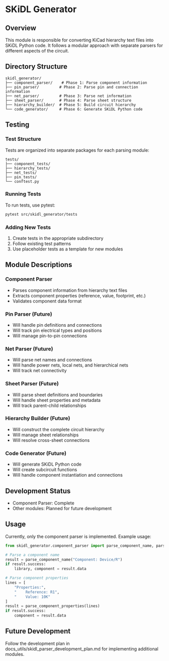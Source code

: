 # SKiDL Generator

## Overview
This module is responsible for converting KiCad hierarchy text files into SKiDL Python code. It follows a modular approach with separate parsers for different aspects of the circuit.

## Directory Structure

```
skidl_generator/
├── component_parser/    # Phase 1: Parse component information
├── pin_parser/         # Phase 2: Parse pin and connection information
├── net_parser/         # Phase 3: Parse net information
├── sheet_parser/       # Phase 4: Parse sheet structure
├── hierarchy_builder/  # Phase 5: Build circuit hierarchy
└── code_generator/     # Phase 6: Generate SKiDL Python code
```

## Testing

### Test Structure
Tests are organized into separate packages for each parsing module:
```
tests/
├── component_tests/
├── hierarchy_tests/
├── net_tests/
├── pin_tests/
└── conftest.py
```

### Running Tests
To run tests, use pytest:
```bash
pytest src/skidl_generator/tests
```

### Adding New Tests
1. Create tests in the appropriate subdirectory
2. Follow existing test patterns
3. Use placeholder tests as a template for new modules

## Module Descriptions

### Component Parser
- Parses component information from hierarchy text files
- Extracts component properties (reference, value, footprint, etc.)
- Validates component data format

### Pin Parser (Future)
- Will handle pin definitions and connections
- Will track pin electrical types and positions
- Will manage pin-to-pin connections

### Net Parser (Future)
- Will parse net names and connections
- Will handle power nets, local nets, and hierarchical nets
- Will track net connectivity

### Sheet Parser (Future)
- Will parse sheet definitions and boundaries
- Will handle sheet properties and metadata
- Will track parent-child relationships

### Hierarchy Builder (Future)
- Will construct the complete circuit hierarchy
- Will manage sheet relationships
- Will resolve cross-sheet connections

### Code Generator (Future)
- Will generate SKiDL Python code
- Will create subcircuit functions
- Will handle component instantiation and connections

## Development Status
- Component Parser: Complete
- Other modules: Planned for future development

## Usage
Currently, only the component parser is implemented. Example usage:

```python
from skidl_generator.component_parser import parse_component_name, parse_component_properties

# Parse a component name
result = parse_component_name("Component: Device/R")
if result.success:
    library, component = result.data

# Parse component properties
lines = [
    "Properties:",
    "    Reference: R1",
    "    Value: 10K"
]
result = parse_component_properties(lines)
if result.success:
    component = result.data
```

## Future Development
Follow the development plan in docs_utils/skidl_parser_development_plan.md for implementing additional modules.
